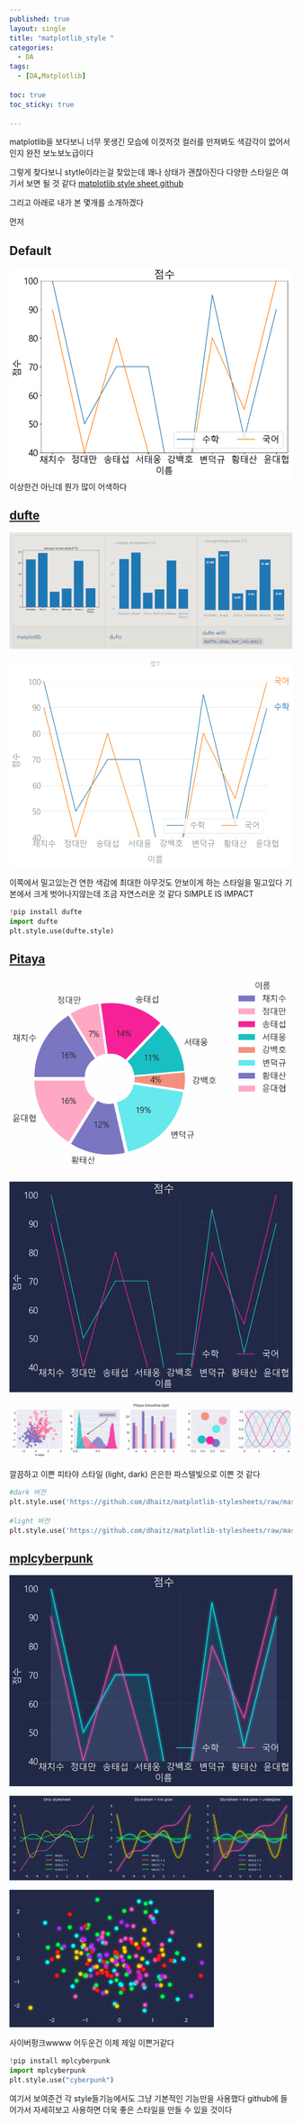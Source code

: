 ```yaml
---
published: true
layout: single
title: "matplotlib_style "
categories:
  - DA
tags:
  - [DA,Matplotlib]

toc: true
toc_sticky: true

---
```


matplotlib을 보다보니 너무 못생긴 모습에 이것저것 컬러를 만져봐도 색감각이 없어서인지 완전 보노보노급이다

그렇게 찾다보니 stytle이라는걸 찾았는데 꽤나 상태가 괜찮아진다
다양한 스타일은 여기서 보면 될 것 같다
[matplotlib style sheet github](https://github.com/topics/matplotlib-style-sheets)

그리고 아래로 내가 본 몇개를 소개하겠다

먼저 
## Default
![](https://raw.githubusercontent.com/Cloudblack/Forpicture/image//img/20220731014304.png)
이상한건 아닌데 뭔가 많이 어색하다



## [dufte](https://github.com/nschloe/dufte)
![](https://raw.githubusercontent.com/Cloudblack/Forpicture/image//img/20220731015128.png)

![](https://raw.githubusercontent.com/Cloudblack/Forpicture/image//img/20220731015538.png)


이쪽에서 밀고있는건 연한 색감에 최대한 아무것도 안보이게 하는 스타일을 밀고있다
기본에서 크게 벗어나지않는데 조금 자연스러운 것 같다
SIMPLE IS IMPACT
``` python
!pip install dufte
import dufte
plt.style.use(dufte.style)
```



## [Pitaya](https://github.com/dhaitz/matplotlib-stylesheets)

![](https://raw.githubusercontent.com/Cloudblack/Forpicture/image//img/20220731013347.png)

![](https://raw.githubusercontent.com/Cloudblack/Forpicture/image//img/20220731014746.png)

![](https://raw.githubusercontent.com/Cloudblack/Forpicture/image//img/20220731014831.png)

깔끔하고 이쁜 피타야 스타일 (light, dark)
은은한 파스텔빛으로 이쁜 것 같다
``` python
#dark 버전
plt.style.use('https://github.com/dhaitz/matplotlib-stylesheets/raw/master/pitayasmoothie-dark.mplstyle')

#light 버전
plt.style.use('https://github.com/dhaitz/matplotlib-stylesheets/raw/master/pitayasmoothie-light.mplstyle')
```


## [mplcyberpunk](https://github.com/dhaitz/mplcyberpunk)

![](https://raw.githubusercontent.com/Cloudblack/Forpicture/image//img/20220731013753.png)

![](https://raw.githubusercontent.com/Cloudblack/Forpicture/image//img/20220731015216.png)

![](https://raw.githubusercontent.com/Cloudblack/Forpicture/image//img/20220731015301.png)


사이버펑크wwww
어두운건 이제 제일 이쁜거같다
``` python
!pip install mplcyberpunk
import mplcyberpunk
plt.style.use("cyberpunk")
```


여기서 보여준건 각 style들기능에서도 그냥 기본적인 기능만을 사용했다
github에 들어가서 자세히보고 사용하면 더욱 좋은 스타일을 만들 수 있을 것이다